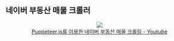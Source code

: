 ## 네이버 부동산 매물 크롤러

<p align="center">
  <a href="https://youtu.be/AmujnkSFUkM">
    <img src="https://img.youtube.com/vi/AmujnkSFUkM/0.jpg">
  </a>
  <br>
  <a href="https://youtu.be/AmujnkSFUkM">Puppeteer.js를 이용한 네이버 부동산 매물 크롤링 - Youtube</a>
</p>
  
 
